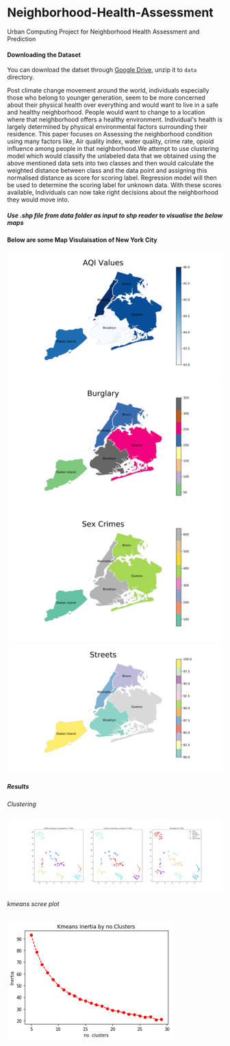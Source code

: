 # Neighborhood-Health-Assessment
Urban Computing Project for Neighborhood Health Assessment and Prediction

#### Downloading the Dataset
You can download the datset through [Google Drive](https://drive.google.com/file/d/14awwCVN7FrD550RKlWoRzuXAoyV5SvCw/view?usp=sharing), unzip it to ```data``` directory.


Post climate change movement around the world, individuals especially those who belong to younger generation, seem to be more concerned about their physical health over everything and would want to live in a safe and healthy neighborhood. People would want to change to a location where that neighborhood offers a healthy environment. Individual's health is largely determined by physical environmental factors surrounding their residence. This paper focuses on Assessing the neighborhood condition using many factors like, Air quality index, water quality, crime rate, opioid influence among people in that neighborhood.We attempt to use clustering model which would classify the unlabeled data that we obtained using the above mentioned data sets into two classes and then would calculate the weighted distance between class and the data point and assigning this normalised distance as score for scoring label. Regression model will then be used to determine the scoring label for unknown data. With these scores available, Individuals can now take right decisions about the neighborhood they would move into.

##### Use .shp file from data folder as input to shp reader to visualise the below maps

#### Below are some Map Visulaisation of New York City
![Air Quality of New York](https://github.com/codtiger/Neighborhood-Health-Assessment/blob/master/img/AQiValues.png)
![Burglary](https://github.com/codtiger/Neighborhood-Health-Assessment/blob/master/img/burgalry.png)
![Sex Crimes](https://github.com/codtiger/Neighborhood-Health-Assessment/blob/master/img/sexCrimes.png)
![Street Avaialability](https://github.com/codtiger/Neighborhood-Health-Assessment/blob/master/img/Streets.png)

##### Results 
###### Clustering
![Clusters](https://github.com/codtiger/Neighborhood-Health-Assessment/blob/master/img/clustering.png)

###### kmeans scree plot
![kmeans](https://github.com/codtiger/Neighborhood-Health-Assessment/blob/master/img/kmeans.png)
